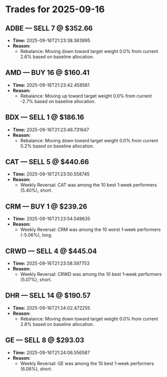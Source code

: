 # Trades for 2025-09-16

## ADBE — SELL 7 @ $352.66
- **Time:** 2025-09-16T21:23:38.363995
- **Reason:**
  - Rebalance: Moving down toward target weight 0.0% from current 2.6% based on baseline allocation.

## AMD — BUY 16 @ $160.41
- **Time:** 2025-09-16T21:23:42.458561
- **Reason:**
  - Rebalance: Moving up toward target weight 0.0% from current -2.7% based on baseline allocation.

## BDX — SELL 1 @ $186.16
- **Time:** 2025-09-16T21:23:46.731647
- **Reason:**
  - Rebalance: Moving down toward target weight 0.0% from current 0.2% based on baseline allocation.

## CAT — SELL 5 @ $440.66
- **Time:** 2025-09-16T21:23:50.558745
- **Reason:**
  - Weekly Reversal: CAT was among the 10 best 1‑week performers (5.40%), short.

## CRM — BUY 1 @ $239.26
- **Time:** 2025-09-16T21:23:54.549635
- **Reason:**
  - Weekly Reversal: CRM was among the 10 worst 1‑week performers (-5.06%), long.

## CRWD — SELL 4 @ $445.04
- **Time:** 2025-09-16T21:23:58.597753
- **Reason:**
  - Weekly Reversal: CRWD was among the 10 best 1‑week performers (5.07%), short.

## DHR — SELL 14 @ $190.57
- **Time:** 2025-09-16T21:24:02.472255
- **Reason:**
  - Rebalance: Moving down toward target weight 0.0% from current 2.8% based on baseline allocation.

## GE — SELL 8 @ $293.03
- **Time:** 2025-09-16T21:24:06.556587
- **Reason:**
  - Weekly Reversal: GE was among the 10 best 1‑week performers (6.06%), short.

